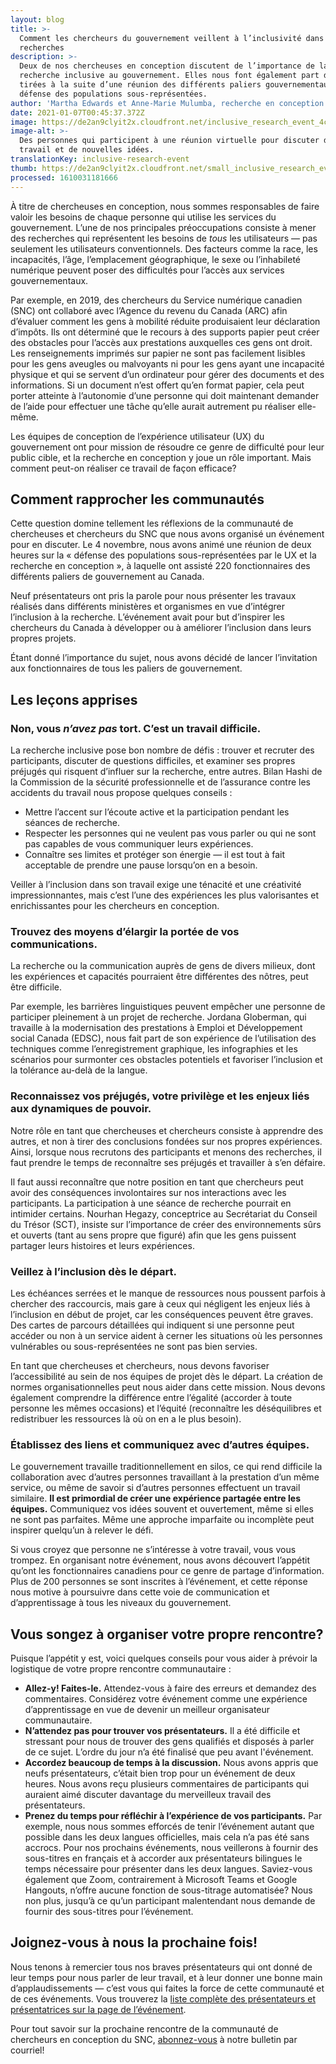 ```yaml
---
layout: blog
title: >-
  Comment les chercheurs du gouvernement veillent à l’inclusivité dans leurs
  recherches
description: >-
  Deux de nos chercheuses en conception discutent de l’importance de la
  recherche inclusive au gouvernement. Elles nous font également part des leçons
  tirées à la suite d’une réunion des différents paliers gouvernementaux sur la
  défense des populations sous-représentées.
author: 'Martha Edwards et Anne-Marie Mulumba, recherche en conception'
date: 2021-01-07T00:45:37.372Z
image: https://de2an9clyit2x.cloudfront.net/inclusive_research_event_4cb5105cda.jpg
image-alt: >-
  Des personnes qui participent à une réunion virtuelle pour discuter de leur
  travail et de nouvelles idées.
translationKey: inclusive-research-event
thumb: https://de2an9clyit2x.cloudfront.net/small_inclusive_research_event_4cb5105cda.jpg
processed: 1610031181666
---
```

À titre de chercheuses en conception, nous sommes responsables de faire valoir les besoins de chaque personne qui utilise les services du gouvernement. L’une de nos principales préoccupations consiste à mener des recherches qui représentent les besoins de *tous* les utilisateurs — pas seulement les utilisateurs conventionnels. Des facteurs comme la race, les incapacités, l’âge, l’emplacement géographique, le sexe ou l’inhabileté numérique peuvent poser des difficultés pour l’accès aux services gouvernementaux.

Par exemple, en 2019, des chercheurs du Service numérique canadien (SNC) ont collaboré avec l’Agence du revenu du Canada (ARC) afin d’évaluer comment les gens à mobilité réduite produisaient leur déclaration d’impôts. Ils ont déterminé que le recours à des supports papier peut créer des obstacles pour l’accès aux prestations auxquelles ces gens ont droit. Les renseignements imprimés sur papier ne sont pas facilement lisibles pour les gens aveugles ou malvoyants ni pour les gens ayant une incapacité physique et qui se servent d’un ordinateur pour gérer des documents et des informations. Si un document n’est offert qu’en format papier, cela peut porter atteinte à l’autonomie d’une personne qui doit maintenant demander de l’aide pour effectuer une tâche qu’elle aurait autrement pu réaliser elle-même. 

Les équipes de conception de l’expérience utilisateur (UX) du gouvernement ont pour mission de résoudre ce genre de difficulté pour leur public cible, et la recherche en conception y joue un rôle important. Mais comment peut-on réaliser ce travail de façon efficace?

## Comment rapprocher les communautés
Cette question domine tellement les réflexions de la communauté de chercheuses et chercheurs du SNC que nous avons organisé un événement pour en discuter. Le 4 novembre, nous avons animé une réunion de deux heures sur la « défense des populations sous-représentées par le UX et la recherche en conception », à laquelle ont assisté 220 fonctionnaires des différents paliers de gouvernement au Canada.

Neuf présentateurs ont pris la parole pour nous présenter les travaux réalisés dans différents ministères et organismes en vue d’intégrer l’inclusion à la recherche. L’événement avait pour but d’inspirer les chercheurs du Canada à développer ou à améliorer l’inclusion dans leurs propres projets. 

Étant donné l’importance du sujet, nous avons décidé de lancer l’invitation aux fonctionnaires de tous les paliers de gouvernement.



## Les leçons apprises 

### Non, vous *n’avez pas* tort. C’est un travail difficile.

La recherche inclusive pose bon nombre de défis : trouver et recruter des participants, discuter de questions difficiles, et examiner ses propres préjugés qui risquent d’influer sur la recherche, entre autres. Bilan Hashi de la Commission de la sécurité professionnelle et de l’assurance contre les accidents du travail nous propose quelques conseils :

* Mettre l’accent sur l’écoute active et la participation pendant les séances de recherche.
* Respecter les personnes qui ne veulent pas vous parler ou qui ne sont pas capables de vous communiquer leurs expériences.
* Connaître ses limites et protéger son énergie — il est tout à fait acceptable de prendre une pause lorsqu’on en a besoin.


Veiller à l’inclusion dans son travail exige une ténacité et une créativité impressionnantes, mais c’est l’une des expériences les plus valorisantes et enrichissantes pour les chercheurs en conception.

### Trouvez des moyens d’élargir la portée de vos communications.

La recherche ou la communication auprès de gens de divers milieux, dont les expériences et capacités pourraient être différentes des nôtres, peut être difficile.


Par exemple, les barrières linguistiques peuvent empêcher une personne de participer pleinement à un projet de recherche. Jordana Globerman, qui travaille à la modernisation des prestations à Emploi et Développement social Canada (EDSC), nous fait part de son expérience de l’utilisation des techniques comme l’enregistrement graphique, les infographies et les scénarios pour surmonter ces obstacles potentiels et favoriser l’inclusion et la tolérance au-delà de la langue. 

### Reconnaissez vos préjugés, votre privilège et les enjeux liés aux dynamiques de pouvoir.

Notre rôle en tant que chercheuses et chercheurs consiste à apprendre des autres, et non à tirer des conclusions fondées sur nos propres expériences. Ainsi, lorsque nous recrutons des participants et menons des recherches, il faut prendre le temps de reconnaître ses préjugés et travailler à s’en défaire.

Il faut aussi reconnaître que notre position en tant que chercheurs peut avoir des conséquences involontaires sur nos interactions avec les participants. La participation à une séance de recherche pourrait en intimider certains. Nourhan Hegazy, conceptrice au Secrétariat du Conseil du Trésor (SCT), insiste sur l’importance de créer des environnements sûrs et ouverts (tant au sens propre que figuré) afin que les gens puissent partager leurs histoires et leurs expériences.

### Veillez à l’inclusion dès le départ.

Les échéances serrées et le manque de ressources nous poussent parfois à chercher des raccourcis, mais gare à ceux qui négligent les enjeux liés à l’inclusion en début de projet, car les conséquences peuvent être graves. Des cartes de parcours détaillées qui indiquent si une personne peut accéder ou non à un service aident à cerner les situations où les personnes vulnérables ou sous-représentées ne sont pas bien servies.

En tant que chercheuses et chercheurs, nous devons favoriser l’accessibilité au sein de nos équipes de projet dès le départ. La création de normes organisationnelles peut nous aider dans cette mission. Nous devons également comprendre la différence entre l’égalité (accorder à toute personne les mêmes occasions) et l’équité (reconnaître les déséquilibres et redistribuer les ressources là où on en a le plus besoin). 


### Établissez des liens et communiquez avec d’autres équipes.

Le gouvernement travaille traditionnellement en silos, ce qui rend difficile la collaboration avec d’autres personnes travaillant à la prestation d’un même service, ou même de savoir si d’autres personnes effectuent un travail similaire. **Il est primordial de créer une expérience partagée entre les équipes.** Communiquez vos idées souvent et ouvertement, même si elles ne sont pas parfaites. Même une approche imparfaite ou incomplète peut inspirer quelqu’un à relever le défi.

Si vous croyez que personne ne s’intéresse à votre travail, vous vous trompez. En organisant notre événement, nous avons découvert l’appétit qu’ont les fonctionnaires canadiens pour ce genre de partage d’information. Plus de 200 personnes se sont inscrites à l’événement, et cette réponse nous motive à poursuivre dans cette voie de communication et d’apprentissage à tous les niveaux du gouvernement.

## Vous songez à organiser votre propre rencontre?

Puisque l’appétit y est, voici quelques conseils pour vous aider à prévoir la logistique de votre propre rencontre communautaire :

* **Allez-y! Faites-le.** Attendez-vous à faire des erreurs et demandez des commentaires. Considérez votre événement comme une expérience d’apprentissage en vue de devenir un meilleur organisateur communautaire. 
* **N’attendez pas pour trouver vos présentateurs.** Il a été difficile et stressant pour nous de trouver des gens qualifiés et disposés à parler de ce sujet. L’ordre du jour n’a été finalisé que peu avant l'événement.
* **Accordez beaucoup de temps à la discussion.** Nous avons appris que neufs présentateurs, c’était bien trop pour un événement de deux heures. Nous avons reçu plusieurs commentaires de participants qui auraient aimé discuter davantage du merveilleux travail des présentateurs.
* **Prenez du temps pour réfléchir à l’expérience de vos participants.** Par exemple, nous nous sommes efforcés de tenir l’événement autant que possible dans les deux langues officielles, mais cela n’a pas été sans accrocs. Pour nos prochains événements, nous veillerons à fournir des sous-titres en français et à accorder aux présentateurs bilingues le temps nécessaire pour présenter dans les deux langues. Saviez-vous également que Zoom, contrairement à Microsoft Teams et Google Hangouts, n’offre aucune fonction de sous-titrage automatisée? Nous non plus, jusqu’à ce qu’un participant malentendant nous demande de fournir des sous-titres pour l’événement.



## Joignez-vous à nous la prochaine fois!
Nous tenons à remercier tous nos braves présentateurs qui ont donné de leur temps pour nous parler de leur travail, et à leur donner une bonne main d’applaudissements —
c’est vous qui faites la force de cette communauté et de ces événements. Vous trouverez la [liste complète des présentateurs et présentatrices sur la page de l’événement](https://www.eventbrite.ca/e/inclusive-research-advocating-for-underrepresented-users-tickets-123023736307).

Pour tout savoir sur la prochaine rencontre de la communauté de chercheurs en conception du SNC, [abonnez-vous](https://airtable.com/shrK4y5rFSEeO1UKr) à notre bulletin par courriel!


